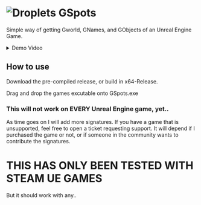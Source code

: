 # ![Droplets](https://github.com/user-attachments/assets/b78ae8fe-da35-414b-a720-cf7c7241ddd0) GSpots

Simple way of getting Gworld, GNames, and GObjects of an Unreal Engine Game.

<details>

  <summary>Demo Video</summary>

  https://github.com/user-attachments/assets/09385216-2965-4023-9e87-830c1a8e0818

</details>

## How to use

Download the pre-compiled release, or build in x64-Release. 

Drag and drop the games excutable onto GSpots.exe

### This will not work on EVERY Unreal Engine game, yet.. 

As time goes on I will add more signatures. If you have a game that is unsupported, feel free to open a ticket requesting support. It will depend if I purchased the game or not, or if someone in the community wants to contribute the signatures. 

# THIS HAS ONLY BEEN TESTED WITH STEAM UE GAMES

But it should work with any..
